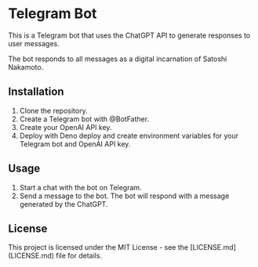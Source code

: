 # Telegram Bot

This is a Telegram bot that uses the ChatGPT API to generate responses to user
messages.

The bot responds to all messages as a digital incarnation of Satoshi Nakamoto.

## Installation

1. Clone the repository.
2. Create a Telegram bot with @BotFather.
3. Create your OpenAI API key.
4. Deploy with Deno deploy and create environment variables for your Telegram
   bot and OpenAI API key.

## Usage

1. Start a chat with the bot on Telegram.
2. Send a message to the bot. The bot will respond with a message generated by
   the ChatGPT.

## License

This project is licensed under the MIT License - see the [LICENSE.md]
(LICENSE.md) file for details.
